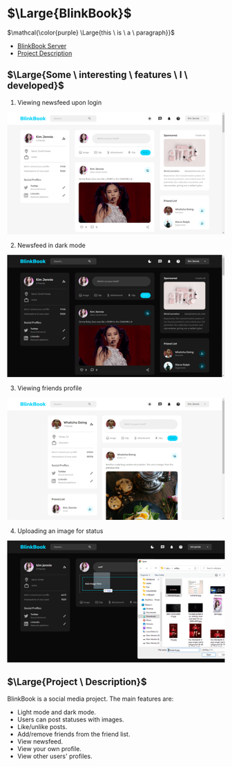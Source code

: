 # $\Large{BlinkBook}$

$\mathcal{\color{purple} \Large{this \ is \ a \ paragraph}}$

<!-- # $\Large{hello}$ -->

<!-- 4. $\text{hello}$ -->

<!-- 5. $\textit{hello}$ -->

<!-- 6. $\textcolor{olive}{\TeX} \ \textcolor{darkgray}{workaround \ found \ by \ Dassalem \ Mohammed \ Yasser}$ -->

<!-- 7. $\mathscr{\color{red}{mon}\color{white}{day}}$ -->

<!-- 8. $\mathfrak{\color{lime}{this \ is \ a \ paragraph \ in \ another \ font}}$ -->

<!-- 9. $\mathscr{\color{red}{this} \ \ \color{blue}{is \ \ a \ \ paragraph} \ \ \color{yellow}{in \ \ another \ \ font}}$ -->

<!-- 10. $\mathbb{\color{teal}{this \ is \ a } \ \color{magenta}{paragraph \ in \ another \ font}}$ -->

- [BlinkBook Server](https://github.com/ThakurSaad/blinkbook-server)
- [Project Description](https://github.com/ThakurSaad/blinkbook-client#project-description)

## $\Large{Some \ interesting \ features \ I \ developed}$

1. Viewing newsfeed upon login

![BlinkBook 1](<https://github.com/ThakurSaad/blinkbook-client/blob/main/src/assets/blinkbook%20(1).png>)

2. Newsfeed in dark mode

![BlinkBook 4](<https://github.com/ThakurSaad/blinkbook-client/blob/main/src/assets/blinkbook%20(4).png>)

3. Viewing friends profile

![BlinkBook 3](<https://github.com/ThakurSaad/blinkbook-client/blob/main/src/assets/blinkbook%20(3).png>)

4. Uploading an image for status

![BlinkBook 2](<https://github.com/ThakurSaad/blinkbook-client/blob/main/src/assets/blinkbook%20(2).png>)

## $\Large{Project \ Description}$

BlinkBook is a social media project. The main features are:

- Light mode and dark mode.
- Users can post statuses with images.
- Like/unlike posts.
- Add/remove friends from the friend list.
- View newsfeed.
- View your own profile.
- View other users' profiles.
